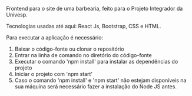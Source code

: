 Frontend para o site de uma barbearia, feito para o Projeto Integrador da Univesp.

Tecnologias usadas até aqui: React Js, Bootstrap, CSS e HTML.

Para executar a aplicação é necessário:

1. Baixar o código-fonte ou clonar o repositório
2. Entrar na linha de comando no diretório do código-fonte
3. Executar o comando 'npm install' para instalar as dependências do projeto
4. Iniciar o projeto com 'npm start'
5. Caso o comando 'npm install' e 'npm start' não estejam disponíveis na sua máquina será necessário fazer a instalação do Node JS antes.
